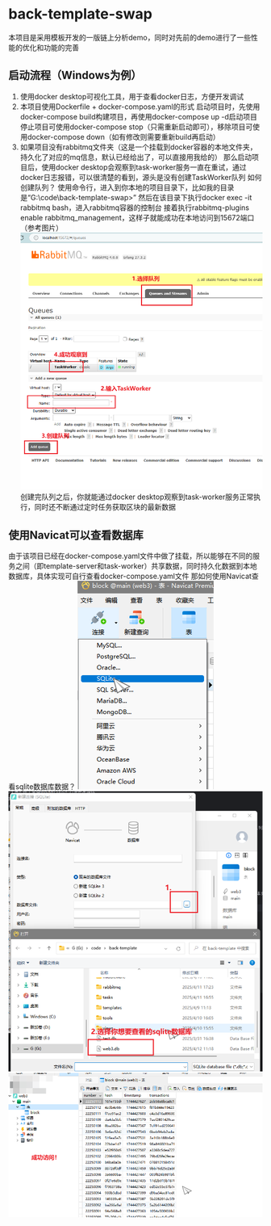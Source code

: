 # back-template-swap
本项目是采用模板开发的一版链上分析demo，同时对先前的demo进行了一些性能的优化和功能的完善

## 启动流程（Windows为例）
1. 使用docker desktop可视化工具，用于查看docker日志，方便开发调试
2. 本项目使用Dockerfile + docker-compose.yaml的形式
   启动项目时，先使用docker-compose build构建项目，再使用docker-compose up -d启动项目
   停止项目可使用docker-compose stop（只需重新启动即可），移除项目可使用docker-compose down（如有修改则需要重新build再启动）
3. 如果项目没有rabbitmq文件夹（这是一个挂载到docker容器的本地文件夹，持久化了对应的mq信息，默认已经给出了，可以直接用我给的） 
   那么启动项目后，使用docker desktop会观察到task-worker服务一直在重试，通过docker日志报错，可以很清楚的看到，源头是没有创建TaskWorker队列
   如何创建队列？
   使用命令行，进入到你本地的项目目录下，比如我的目录是“G:\code\back-template-swap>”
   然后在该目录下执行docker exec -it rabbitmq bash，进入rabbitmq容器的控制台
   接着执行rabbitmq-plugins enable rabbitmq_management，这样子就能成功在本地访问到15672端口（参考图片）
   ![img.png](img.png)
   创建完队列之后，你就能通过docker desktop观察到task-worker服务正常执行，同时还不断通过定时任务获取区块的最新数据

## 使用Navicat可以查看数据库
由于该项目已经在docker-compose.yaml文件中做了挂载，所以能够在不同的服务之间（即template-server和task-worker）共享数据，同时持久化数据到本地数据库，具体实现可自行查看docker-compose.yaml文件
那如何使用Navicat查看sqlite数据库数据？
![img_1.png](img_1.png)
![img_2.png](img_2.png)
![img_3.png](img_3.png)



